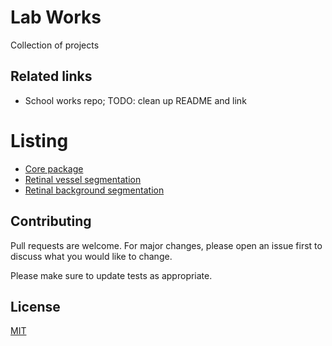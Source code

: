 # Lab Works
Collection of projects


## Related links 
- School works repo; TODO: clean up  README and link 


# Listing
- [Core package](https://github.com/bilha-analytics/lab_works/tree/master/code/00__fundus_base)
- [Retinal vessel segmentation](https://github.com/bilha-analytics/lab_works/tree/master/code/01__fundus_vessels)
- [Retinal background segmentation](https://github.com/bilha-analytics/lab_works/tree/master/code/01__fundus_vessels)

## Contributing
Pull requests are welcome. For major changes, please open an issue first to discuss what you would like to change.

Please make sure to update tests as appropriate.

## License
[MIT](https://choosealicense.com/licenses/mit/) 
